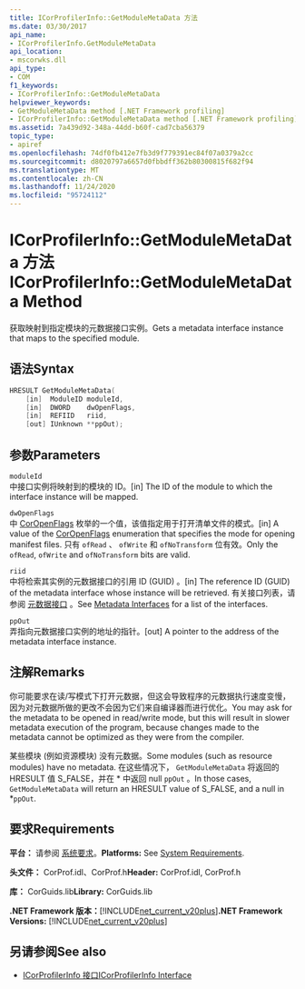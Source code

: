 ```yaml
---
title: ICorProfilerInfo::GetModuleMetaData 方法
ms.date: 03/30/2017
api_name:
- ICorProfilerInfo.GetModuleMetaData
api_location:
- mscorwks.dll
api_type:
- COM
f1_keywords:
- ICorProfilerInfo::GetModuleMetaData
helpviewer_keywords:
- GetModuleMetaData method [.NET Framework profiling]
- ICorProfilerInfo::GetModuleMetaData method [.NET Framework profiling]
ms.assetid: 7a439d92-348a-44dd-b60f-cad7cba56379
topic_type:
- apiref
ms.openlocfilehash: 74df0fb412e7fb3d9f779391ec84f07a0379a2cc
ms.sourcegitcommit: d8020797a6657d0fbbdff362b80300815f682f94
ms.translationtype: MT
ms.contentlocale: zh-CN
ms.lasthandoff: 11/24/2020
ms.locfileid: "95724112"
---
```

# <a name="icorprofilerinfogetmodulemetadata-method"></a><span data-ttu-id="9ab0f-102">ICorProfilerInfo::GetModuleMetaData 方法</span><span class="sxs-lookup"><span data-stu-id="9ab0f-102">ICorProfilerInfo::GetModuleMetaData Method</span></span>

<span data-ttu-id="9ab0f-103">获取映射到指定模块的元数据接口实例。</span><span class="sxs-lookup"><span data-stu-id="9ab0f-103">Gets a metadata interface instance that maps to the specified module.</span></span>  
  
## <a name="syntax"></a><span data-ttu-id="9ab0f-104">语法</span><span class="sxs-lookup"><span data-stu-id="9ab0f-104">Syntax</span></span>  
  
```cpp  
HRESULT GetModuleMetaData(  
    [in]  ModuleID moduleId,  
    [in]  DWORD    dwOpenFlags,  
    [in]  REFIID   riid,  
    [out] IUnknown **ppOut);  
```  
  
## <a name="parameters"></a><span data-ttu-id="9ab0f-105">参数</span><span class="sxs-lookup"><span data-stu-id="9ab0f-105">Parameters</span></span>  

 `moduleId`  
 <span data-ttu-id="9ab0f-106">中接口实例将映射到的模块的 ID。</span><span class="sxs-lookup"><span data-stu-id="9ab0f-106">[in] The ID of the module to which the interface instance will be mapped.</span></span>  
  
 `dwOpenFlags`  
 <span data-ttu-id="9ab0f-107">中 [CorOpenFlags](../metadata/coropenflags-enumeration.md) 枚举的一个值，该值指定用于打开清单文件的模式。</span><span class="sxs-lookup"><span data-stu-id="9ab0f-107">[in] A value of the [CorOpenFlags](../metadata/coropenflags-enumeration.md) enumeration that specifies the mode for opening manifest files.</span></span> <span data-ttu-id="9ab0f-108">只有 `ofRead` 、 `ofWrite` 和 `ofNoTransform` 位有效。</span><span class="sxs-lookup"><span data-stu-id="9ab0f-108">Only the `ofRead`, `ofWrite` and `ofNoTransform` bits are valid.</span></span>  
  
 `riid`  
 <span data-ttu-id="9ab0f-109">中将检索其实例的元数据接口的引用 ID (GUID) 。</span><span class="sxs-lookup"><span data-stu-id="9ab0f-109">[in] The reference ID (GUID) of the metadata interface whose instance will be retrieved.</span></span> <span data-ttu-id="9ab0f-110">有关接口列表，请参阅 [元数据接口](../metadata/metadata-interfaces.md) 。</span><span class="sxs-lookup"><span data-stu-id="9ab0f-110">See [Metadata Interfaces](../metadata/metadata-interfaces.md) for a list of the interfaces.</span></span>  
  
 `ppOut`  
 <span data-ttu-id="9ab0f-111">弄指向元数据接口实例的地址的指针。</span><span class="sxs-lookup"><span data-stu-id="9ab0f-111">[out] A pointer to the address of the metadata interface instance.</span></span>  
  
## <a name="remarks"></a><span data-ttu-id="9ab0f-112">注解</span><span class="sxs-lookup"><span data-stu-id="9ab0f-112">Remarks</span></span>  

 <span data-ttu-id="9ab0f-113">你可能要求在读/写模式下打开元数据，但这会导致程序的元数据执行速度变慢，因为对元数据所做的更改不会因为它们来自编译器而进行优化。</span><span class="sxs-lookup"><span data-stu-id="9ab0f-113">You may ask for the metadata to be opened in read/write mode, but this will result in slower metadata execution of the program, because changes made to the metadata cannot be optimized as they were from the compiler.</span></span>  
  
 <span data-ttu-id="9ab0f-114">某些模块 (例如资源模块) 没有元数据。</span><span class="sxs-lookup"><span data-stu-id="9ab0f-114">Some modules (such as resource modules) have no metadata.</span></span> <span data-ttu-id="9ab0f-115">在这些情况下， `GetModuleMetaData` 将返回的 HRESULT 值 S_FALSE，并在 \* 中返回 null `ppOut` 。</span><span class="sxs-lookup"><span data-stu-id="9ab0f-115">In those cases, `GetModuleMetaData` will return an HRESULT value of S_FALSE, and a null in \*`ppOut`.</span></span>  
  
## <a name="requirements"></a><span data-ttu-id="9ab0f-116">要求</span><span class="sxs-lookup"><span data-stu-id="9ab0f-116">Requirements</span></span>  

 <span data-ttu-id="9ab0f-117">**平台：** 请参阅 [系统要求](../../get-started/system-requirements.md)。</span><span class="sxs-lookup"><span data-stu-id="9ab0f-117">**Platforms:** See [System Requirements](../../get-started/system-requirements.md).</span></span>  
  
 <span data-ttu-id="9ab0f-118">**头文件：** CorProf.idl、CorProf.h</span><span class="sxs-lookup"><span data-stu-id="9ab0f-118">**Header:** CorProf.idl, CorProf.h</span></span>  
  
 <span data-ttu-id="9ab0f-119">**库：** CorGuids.lib</span><span class="sxs-lookup"><span data-stu-id="9ab0f-119">**Library:** CorGuids.lib</span></span>  
  
 <span data-ttu-id="9ab0f-120">**.NET Framework 版本：**[!INCLUDE[net_current_v20plus](../../../../includes/net-current-v20plus-md.md)]</span><span class="sxs-lookup"><span data-stu-id="9ab0f-120">**.NET Framework Versions:** [!INCLUDE[net_current_v20plus](../../../../includes/net-current-v20plus-md.md)]</span></span>  
  
## <a name="see-also"></a><span data-ttu-id="9ab0f-121">另请参阅</span><span class="sxs-lookup"><span data-stu-id="9ab0f-121">See also</span></span>

- [<span data-ttu-id="9ab0f-122">ICorProfilerInfo 接口</span><span class="sxs-lookup"><span data-stu-id="9ab0f-122">ICorProfilerInfo Interface</span></span>](icorprofilerinfo-interface.md)
